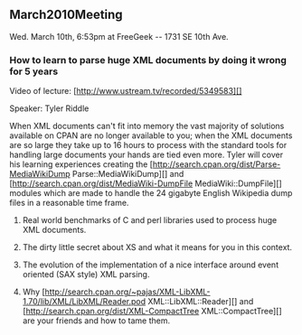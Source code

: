 ## March2010Meeting

  Wed. March 10th, 6:53pm at FreeGeek -- 1731 SE 10th Ave.

### How to learn to parse huge XML documents by doing it wrong for 5 years

Video of lecture: [http://www.ustream.tv/recorded/5349583][]

Speaker: Tyler Riddle

When XML documents can't fit into memory the vast majority of solutions available on CPAN are no longer available to you; when the XML documents are so large they take up to 16 hours to process with the standard tools for handling large documents your hands are tied even more. Tyler will cover his learning experiences creating the [http://search.cpan.org/dist/Parse-MediaWikiDump Parse::MediaWikiDump][] and [http://search.cpan.org/dist/MediaWiki-DumpFile MediaWiki::DumpFile][] modules which are made to handle the 24 gigabyte English Wikipedia dump files in a reasonable time frame.

1) Real world benchmarks of C and perl libraries used to process huge XML documents.

2) The dirty little secret about XS and what it means for you in this context.

3) The evolution of the implementation of a nice interface around event oriented (SAX style) XML parsing.

4) Why [http://search.cpan.org/~pajas/XML-LibXML-1.70/lib/XML/LibXML/Reader.pod XML::LibXML::Reader][] and [http://search.cpan.org/dist/XML-CompactTree XML::CompactTree][] are your friends and how to tame them.
